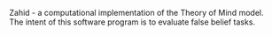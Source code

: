 Zahid - a computational implementation of the Theory of Mind model.  
The intent of this software program is to evaluate false belief tasks.

